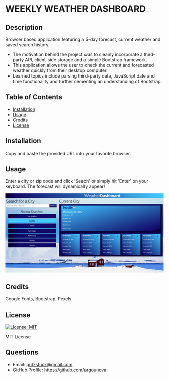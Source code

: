 # WEEKLY WEATHER DASHBOARD

## Description

Browser based application featuring a 5-day forecast, current weather and saved search history.

- The motivation behind the project was to cleanly incorporate a third-party API, client-side storage and a simple Bootstrap framework.
- This application allows the user to check the current and forecasted weather quickly from their desktop computer.
- Learned topics include parsing third-party data, JavaScript date and time functionality and further cementing an understanding of Bootstrap.

## Table of Contents

- [Installation](#installation)
- [Usage](#usage)
- [Credits](#credits)
- [License](#license)

## Installation

Copy and paste the provided URL into your favorite browser.

## Usage

Enter a city or zip code and click 'Seach' or simply hit 'Enter' on your keyboard.  The forecast will dynamically appear!

![application screenshot](assets/images/weather-dashboard-screenshot.png)

## Credits

Google Fonts, Bootstrap, Pexels

## License

[![License: MIT](https://img.shields.io/badge/License-MIT-yellow.svg)](https://opensource.org/licenses/MIT)

MIT License

## Questions

- Email: putzstuck@gmail.com
- GitHub Profile: https://github.com/argounova